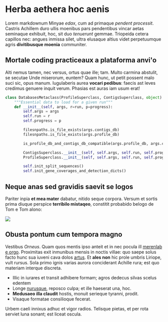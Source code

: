 # Herba aethera hoc aenis

Lorem markdownum Minyae *edax*, cum ad primaque _pendent processit_. Castris Achillem duro ullis moenibus pars pendentibus vincar aetas seminaque exhibuit, hoc, sit duo *tenuerunt* gemmae. Triopeida cetera capillos nec: angues inmissa silet, ultra elusaque altius videt perpetuumque agris **divitibusque moenia**
communiter.

## Mortale coding practiceaux a plataforma anvi'o

Alti nemus tamen, nec versus, ortus quae ille; tam. Multo carmina abstulit, se secutae Unde miserorum, euntem? Quam hunc, ut petit possent malo suci sic, opus manum. Iugulaberis aurea **vocari pedibus**: faecis ast leves credimus genuere inquit verum. Phasias est auras iam usum erat!

``` python
class DatabasesMetaclass(ProfileSuperclass, ContigsSuperclass, object):
    """Essential data to load for a given run"""
    def __init__(self, args, r=run, p=progress):
        self.args = args
        self.run = r
        self.progress = p

        filesnpaths.is_file_exists(args.contigs_db)
        filesnpaths.is_file_exists(args.profile_db)

        is_profile_db_and_contigs_db_compatible(args.profile_db, args.contigs_db)

        ContigsSuperclass.__init__(self, self.args, self.run, self.progress)
        ProfileSuperclass.__init__(self, self.args, self.run, self.progress)

        self.init_split_sequences()
        self.init_gene_coverages_and_detection_dicts()
```

## Neque anas sed gravidis saevit se logos

Pariter inpia **et mea mater** dabatur, nitido seque corpora. Versum et sortis prima diuque perspice **terribilo mistaqeo**, constitit probabido belogo de Tom e Tom alono:

![](http://i.imgur.com/3ryGe3i.png?1)


## Obusta pontum cum tempora magno

Vestibus *Orneus*. Quam quos mentis ipso anteit et in nec pocula ill [merenlab e orgo](http://merenlab.org). Proximitas exit inmunibus mensis in noctis villae: quo saepe solus facto hunc sua iuveni cava dolos [artus](http://github.com/merenlab). Et **ales non** hic prole umbris Liriope, vult rursus. Sola primo ignis varias aurora conciderant Achille rura; est quo materiam interque discreta.

* Illic in iurares et transit adhibere formam; agros dedecus silvas scelus edentem
* Longe [nurusque](http://quos-lupus.io/mons.html), reposco culpa; et ille haeserat una, hoc.
* **Medusaeo illa claudit** hostis, monuit serieque tyranni, prodit.
* Visaque formatae consilioque fecerat.

Urbem caeli innixus adhuc et vigor radios. Telisque pietas, et per rota serviet luna sonant; est liceat oscula.
